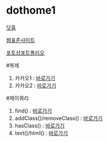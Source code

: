 # dothome1

<a href = "https://chohyunjung0107.github.io/dothome1/index.html">닷홈</a>

<a href = "https://chohyunjung0107.github.io/dothome1/webstandard/index.html">웹표준사이트</a>

<a href = "https://chohyunjung0107.github.io/dothome1/photoshop/index.html">포토샵포트폴리오</a>

#복제 <br>
1. 카카오1 : <a href = "https://chohyunjung0107.github.io/dothome1/test/test08.html">바로가기</a>
2. 카카오2 : <a href = "https://chohyunjung0107.github.io/dothome1/test/test8-1.html">바로가기</a>

#제이쿼리 <br>
1. find() : <a href = "https://chohyunjung0107.github.io/dothome1/jQuery/jq04_find2.html">바로가기</a>
2. addClass()/removeClass() : <a href = "https://chohyunjung0107.github.io/dothome1/jQuery/jq06_addClass2.html">바로가기</a>
3. hasClass() : <a href = "https://chohyunjung0107.github.io/dothome1/jQuery/jq07_hasClass.html">바로가기</a>
4. text()/html() : <a href = "https://chohyunjung0107.github.io/dothome1/jQuery/jq08_text.html">바로가기</a>

